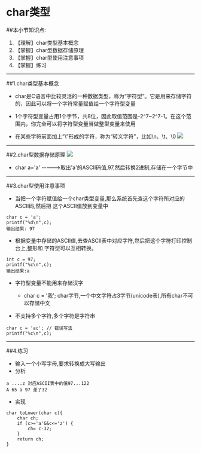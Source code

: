 # char类型
##本小节知识点:
1. 【理解】char类型基本概念
2. 【掌握】char型数据存储原理
3. 【掌握】char型使用注意事项
4. 【掌握】练习
---


##1.char类型基本概念
- char是C语言中比较灵活的一种数据类型，称为“字符型”。它是用来存储字符的，因此可以将一个字符常量赋值给一个字符型变量

- 1个字符型变量占用1个字节，共8位，因此取值范围是-2^7~2^7-1。在这个范围内，你完全可以将字符型变量当做整型变量来使用

- 在某些字符前面加上”\”形成的字符，称为“转义字符”，比如\n、\t、\0
![](http://7xj0kx.com1.z0.glb.clouddn.com/zyzf.png)

---

##2.char型数据存储原理
![](http://7xj0kx.com1.z0.glb.clouddn.com/Snip20150517_2.png)

- char a='a' ----->取出'a'的ASCII码值,97,然后转换2进制,存储在一个字节中
---

##3.char型使用注意事项
- 当把一个字符赋值给一个char类型变量,那么系统首先查这个字符所对应的ASCII码,然后把
这个ASCII值放到变量中
```
char c = 'a';
printf("%d\n",c);
输出结果: 97
```

- 根据变量中存储的ASCII值,去查ASCII表中对应字符,然后把这个字符打印控制台上,整形和 字符型可以互相转换。
```
int c = 97;
printf("%c\n",c);
输出结果:a
```

- 字符型变量不能用来存储汉字
    + char c = '我'; char字节,一个中文字符占3字节(unicode表),所有char不可以存储中文

- 不支持多个字符,多个字符是字符串
```
char c = 'ac'; // 错误写法
printf("%c\n",c);
```
---

##4.练习
- 输入一个小写字母,要求转换成大写输出
- 分析
```
a ....z 对应ASCII表中的值97...122
A 65 a 97 差了32
```

- 实现
```
char toLower(char c){
    char ch;
    if (c>='a'&&c<='z') {
        ch= c-32;
    }
    return ch;
}
```
